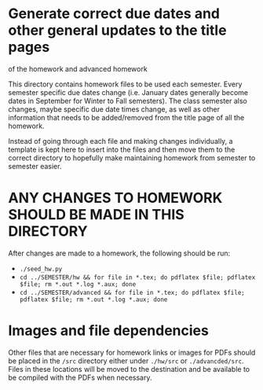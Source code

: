 # Generate correct due dates and other general updates to the title pages
of the homework and advanced homework

This directory contains homework files to be used each semester. Every semester
specific due dates change (i.e. January dates generally become dates in
September for Winter to Fall semesters). The class semester also changes, maybe
specific due date times change, as well as other information that needs to be
added/removed from the title page of all the homework.


Instead of going through each file and making changes individually, a template
is kept here to insert into the files and then move them to the correct
directory to hopefully make maintaining homework from semester to semester
easier.

# ANY CHANGES TO HOMEWORK SHOULD BE MADE IN THIS DIRECTORY
After changes are made to a homework, the following should be run:
- `./seed_hw.py`
- `cd ../SEMESTER/hw && for file in *.tex; do pdflatex $file; pdflatex $file; rm *.out *.log *.aux; done`
- `cd ../SEMESTER/advanced && for file in *.tex; do pdflatex $file; pdflatex $file; rm *.out *.log *.aux; done`

# Images and file dependencies
Other files that are necessary for homework links or images for PDFs should be
placed in the `/src` directory either under `./hw/src` or `./advancded/src`.
Files in these locations will be moved to the destination and be available to be
compiled with the PDFs when necessary.
